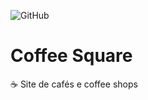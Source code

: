 ![GitHub](https://img.shields.io/github/license/adudecoder/coffee-square?style=for-the-badge)

# Coffee Square

☕ Site de cafés e coffee shops
